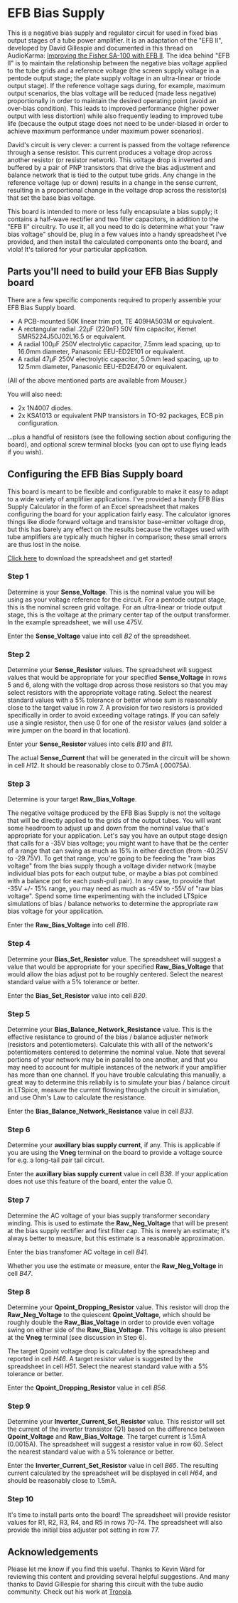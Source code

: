 # EFB Bias Supply

This is a negative bias supply and regulator circuit for used in fixed bias output stages of a tube
power amplifier.  It is an adaptation of the "EFB II", developed by David Gillespie and documented
in this thread on AudioKarma: [Improving the Fisher SA-100 with EFB II](http://audiokarma.org/forums/index.php?threads/improving-the-fisher-sa-100-with-efb-ii.476431/).
The idea behind "EFB II" is to maintain the relationship between the negative bias voltage applied
to the tube grids and a reference voltage (the screen supply voltage in a pentode output stage;
the plate supply voltage in an ultra-linear or triode output stage).  If the reference voltage sags
during, for example, maximum output scenarios, the bias voltage will be reduced (made less
negative) proportionally in order to maintain the desired operating point (avoid an over-bias
condition).  This leads to improved performance (higher power output with less distortion) while
also frequently leading to improved tube life (because the output stage does not need to be
under-biased in order to achieve maximum performance under maximum power scenarios).

David's circuit is very clever: a current is passed from the voltage reference through a sense
resistor.  This current produces a voltage drop across another resistor (or resistor network).
This voltage drop is inverted and buffered by a pair of PNP transistors that drive the bias
adjustment and balance network that is tied to the output tube grids.  Any change in the reference
voltage (up or down) results in a change in the sense current, resulting in a proportional change
in the voltage drop across the resistor(s) that set the base bias voltage.

This board is intended to more or less fully encapsulate a bias supply; it contains a half-wave
rectifier and two filter capacitors, in addition to the "EFB II" circuitry.  To use it, all you need to do
is determine what your "raw bias voltage" should be, plug in a few values into a handy spreadsheet
I've provided, and then install the calculated components onto the board, and viola!  It's tailored
for your particular application.

## Parts you'll need to build your EFB Bias Supply board

There are a few specific components required to properly assemble your EFB Bias Supply board.

* A PCB-mounted 50K linear trim pot, TE 409HA503M or equivalent.
* A rectangular radial .22µF (220nF) 50V film capacitor, Kemet SMR5224J50J02L16.5 or equivalent.
* A radial 100µF 250V electrolytic capacitor, 7.5mm lead spacing, up to 16.0mm diameter, Panasonic EEU-ED2E101 or equivalent.
* A radial 47µF 250V electrolytic capacitor, 5.0mm lead spacing, up to 12.5mm diameter, Panasonic EEU-ED2E470 or equivalent.

(All of the above mentioned parts are available from Mouser.)

You will also need:

* 2x 1N4007 diodes.
* 2x KSA1013 or equivalent PNP transistors in TO-92 packages, ECB pin configuration.

...plus a handful of resistors (see the following section about configuring the board), and optional
screw terminal blocks (you can opt to use flying leads if you wish).

## Configuring the EFB Bias Supply board

This board is meant to be flexible and configurable to make it easy to adapt to a wide variety
of amplifiier applications.  I've provided a handy EFB Bias Supply Calculator in the form of an
Excel spreadsheet that makes configuring the board for your application fairly easy.  The calculator
ignores things like diode forward voltage and transistor base-emitter voltage drop, but this has
barely any effect on the results because the voltages used with tube amplifiers are typically
much higher in comparison; these small errors are thus lost in the noise.

[Click here](https://github.com/thorpej/Electronics/blob/master/Tube_Audio/Helper_Circuits/EFB_Bias_Supply/EFB_Bias_Supply_Calculator.xlsx) to download the spreadsheet and get started!

### Step 1

Determine is your **Sense_Voltage**.  This is the nominal value you will be using as your
voltage reference for the circuit.  For a pentode output stage, this is the nominal screen grid
voltage.  For an ultra-linear or triode output stage, this is the voltage at the primary center tap
of the output transformer.  In the example spreadsheet, we will use 475V.

Enter the **Sense_Voltage** value into cell *B2* of the spreadsheet.

### Step 2

Determine your **Sense_Resistor** values.  The spreadsheet will suggest values that would
be appropriate for your specified **Sense_Voltage** in rows 5 and 6, along with the voltage
drop across those resistors so that you may select resistors with the appropriate voltage rating.
Select the nearest standard values with a 5% tolerance or better whose sum is reasonably close
to the target value in row 7.  A provision for two resistors is provided specifically in order to avoid
exceeding voltage ratings.  If you can safely use a single resistor, then use 0 for one of the resistor
values (and solder a wire jumper on the board in that location).

Enter your **Sense_Resistor** values into cells *B10* and *B11*.

The actual **Sense_Current** that will be generated in the circuit will be shown in cell
*H12*.  It should be reasonably close to 0.75mA (.00075A).

### Step 3

Determine is your target **Raw\_Bias\_Voltage**.

The negative voltage produced by the EFB Bias Supply is not the voltage that will be directly
applied to the grids of the output tubes.  You will want some headroom to adjust up and down
from the nominal value that's appropriate for your application.  Let's say you have an output
stage design that calls for a -35V bias voltage; you might want to have that be the center of a
range that can swing as much as 15% in either direction (from -40.25V to -29.75V).  To get that
range, you're going to be feeding the "raw bias voltage" from the bias supply though a voltage
divider network (maybe individual bias pots for each output tube, or maybe a bias pot combined
with a balance pot for each push-pull pair).  In any case, to provide that -35V +/- 15% range,
you may need as much as -45V to -55V of "raw bias voltage".  Spend some time experimenting
with the included LTSpice simulations of bias / balance networks to determine the appropriate
raw bias voltage for your application.

Enter the **Raw\_Bias\_Voltage** into cell *B16*.

### Step 4

Determine your **Bias\_Set\_Resistor** value.  The spreadsheet will suggest a value that would
be appropriate for your specified **Raw\_Bias\_Voltage** that would allow the bias adjust pot
to be roughly centered.  Select the nearest standard value with a 5% tolerance or better.

Enter the **Bias\_Set\_Resistor** value into cell *B20*.

### Step 5

Determine your **Bias\_Balance\_Network\_Resistance** value.  This is the effective resistance
to ground of the bias / balance adjuster network (resistors and potentiometers).  Calculate this
with alll of the network's potentiometers centered to determine the nominal value.  Note that
several portions of your network may be in parallel to one another, and that you may need to
account for multiple instances of the network if your amplifier has more than one channel.  If you
have trouble calculating this manually, a great way to determine this reliabily is to simulate your
bias / balance circuit in LTSpice, measure the current flowing through the circuit in simulation,
and use Ohm's Law to calculate the resistance.

Enter the **Bias\_Balance\_Network\_Resistance** value in cell *B33*.

### Step 6

Determine your **auxillary bias supply current**, if any.  This is applicable if you are using the
**Vneg** terminal on the board to provide a voltage source for e.g. a long-tail pair tail circuit.

Enter the **auxillary bias supply current** value in cell *B38*.  If your application does not use
this feature of the board, enter the value 0.

### Step 7

Determine the AC voltage of your bias supply transformer secondary winding.  This is used to
estimate the **Raw\_Neg\_Voltage** that will be present at the bias supply rectifier and first
filter cap.  This is merely an estimate; it's always better to measure, but this estimate is a reasonable
approximation.

Enter the bias transfomer AC voltage in cell *B41*.

Whether you use the estimate or measure, enter the **Raw\_Neg\_Voltage** in cell *B47*.

### Step 8

Determine your **Qpoint\_Dropping\_Resistor** value.  This resistor will drop the **Raw\_Neg\_Voltage**
to the quiescent **Qpoint_Voltage**, which should be roughly double the **Raw\_Bias\_Voltage**
in order to provide even voltage swing on either side of the **Raw\_Bias\_Voltage**.  This voltage
is also present at the **Vneg** terminal (see discussion in Step 6).

The target Qpoint voltage drop is calculated by the spreadsheep and reported in cell *H46*.
A target resistor value is suggested by the spreadsheet in cell *H51*.  Select the nearest standard
value with a 5% tolerance or better.

Enter the **Qpoint\_Dropping\_Resistor** value in cell *B56*.

### Step 9

Determine your **Inverter\_Current\_Set\_Resistor** value.  This resistor will set the current of
the inverter transistor (Q1) based on the difference between **Qpoint_Voltage** and
**Raw\_Bias\_Voltage**.  The target current is 1.5mA (0.0015A).  The spreadsheet will suggest
a resistor value in row 60.  Select the nearest standard value with a 5% tolerance or better.

Enter the **Inverter\_Current\_Set\_Resistor** value in cell *B65*.  The resulting current calculated
by the spreadsheet will be displayed in cell *H64*, and should be reasonably close to 1.5mA.

### Step 10

It's time to install parts onto the board!  The spreadsheet will provide resistor values for
R1, R2, R3, R4, and R5 in rows 70-74.  The spreadsheet will also provide the initial bias adjuster
pot setting in row 77.

## Acknowledgements

Please let me know if you find this useful.  Thanks to Kevin Ward for reviewing this content and
providing several helpful suggestions.  And many thanks to David Gillespie for sharing this circuit
with the tube audio community.  Check out his work at [Tronola](http://www.tronola.com/html/dave_s_lab.html).
